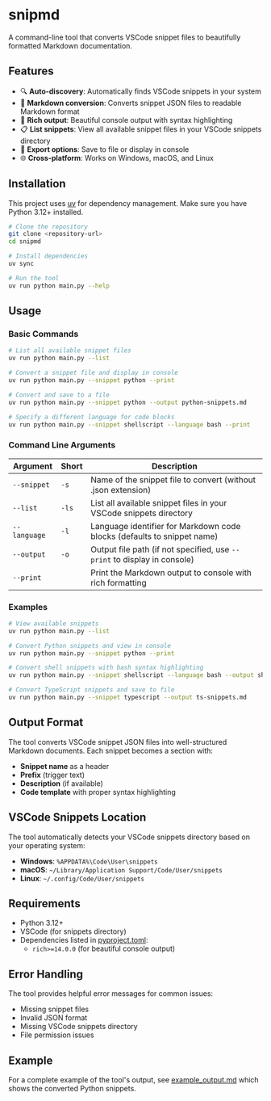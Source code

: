 # snipmd

A command-line tool that converts VSCode snippet files to beautifully formatted Markdown documentation.

## Features

- 🔍 **Auto-discovery**: Automatically finds VSCode snippets in your system
- 📝 **Markdown conversion**: Converts snippet JSON files to readable Markdown format
- 🎨 **Rich output**: Beautiful console output with syntax highlighting
- 📋 **List snippets**: View all available snippet files in your VSCode snippets directory
- 💾 **Export options**: Save to file or display in console
- 🌐 **Cross-platform**: Works on Windows, macOS, and Linux

## Installation

This project uses [uv](https://docs.astral.sh/uv/) for dependency management. Make sure you have Python 3.12+ installed.

```bash
# Clone the repository
git clone <repository-url>
cd snipmd

# Install dependencies
uv sync

# Run the tool
uv run python main.py --help
```

## Usage

### Basic Commands

```bash
# List all available snippet files
uv run python main.py --list

# Convert a snippet file and display in console
uv run python main.py --snippet python --print

# Convert and save to a file
uv run python main.py --snippet python --output python-snippets.md

# Specify a different language for code blocks
uv run python main.py --snippet shellscript --language bash --print
```

### Command Line Arguments

| Argument | Short | Description |
|----------|-------|-------------|
| `--snippet` | `-s` | Name of the snippet file to convert (without .json extension) |
| `--list` | `-ls` | List all available snippet files in your VSCode snippets directory |
| `--language` | `-l` | Language identifier for Markdown code blocks (defaults to snippet name) |
| `--output` | `-o` | Output file path (if not specified, use `--print` to display in console) |
| `--print` | | Print the Markdown output to console with rich formatting |

### Examples

```bash
# View available snippets
uv run python main.py --list

# Convert Python snippets and view in console
uv run python main.py --snippet python --print

# Convert shell snippets with bash syntax highlighting
uv run python main.py --snippet shellscript --language bash --output shell-snippets.md

# Convert TypeScript snippets and save to file
uv run python main.py --snippet typescript --output ts-snippets.md
```

## Output Format

The tool converts VSCode snippet JSON files into well-structured Markdown documents. Each snippet becomes a section with:

- **Snippet name** as a header
- **Prefix** (trigger text)
- **Description** (if available)
- **Code template** with proper syntax highlighting


## VSCode Snippets Location

The tool automatically detects your VSCode snippets directory based on your operating system:

- **Windows**: `%APPDATA%\Code\User\snippets`
- **macOS**: `~/Library/Application Support/Code/User/snippets`
- **Linux**: `~/.config/Code/User/snippets`

## Requirements

- Python 3.12+
- VSCode (for snippets directory)
- Dependencies listed in [pyproject.toml](pyproject.toml):
  - `rich>=14.0.0` (for beautiful console output)

## Error Handling

The tool provides helpful error messages for common issues:

- Missing snippet files
- Invalid JSON format
- Missing VSCode snippets directory
- File permission issues

## Example

For a complete example of the tool's output, see [example_output.md](example_output.md) which shows the converted Python snippets.